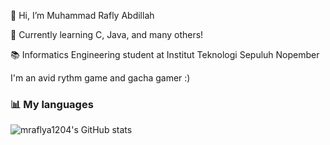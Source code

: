 👋 Hi, I’m Muhammad Rafly Abdillah

🌱 Currently learning C, Java, and many others!

📚 Informatics Engineering student at Institut Teknologi Sepuluh Nopember

I'm an avid rythm game and gacha gamer :)

### 📊 My languages

![mraflya1204's GitHub stats](https://github-readme-stats-seven-omega-91.vercel.app/api/top-langs/?username=mraflya1204&exclude_repo=CertainGachaPS,github-readme-stats)

<!---
mraflya1204/mraflya1204 is a ✨ special ✨ repository because its `README.md` (this file) appears on your GitHub profile.
You can click the Preview link to take a look at your changes.
--->
